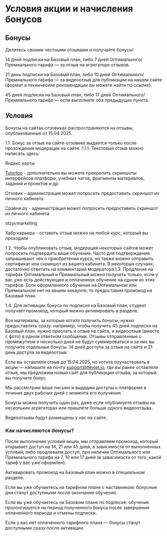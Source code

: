# Условия акции и начисления бонусов

## Бонусы

Делитесь своими честными отзывами и получайте бонусы!

14 дней подписки на Базовый план, либо 7 дней Оптимального/Премиального тарифа — за отзыв на агрегаторе отзывов.

21 день подписки на Базовый план, либо 10 дней Оптимального/Премиального тарифа  — за видеоотзыв для публикации на нашем сайте (формат и технические рекомендации вы можете найти по ссылке).

45 дней подписки на Базовый план, либо 17 дней Оптимального/Премиального тарифа — если выполните оба предыдущих пункта.

## Условия

Бонусы на сайтах-отзовиках распространяются на отзывы, опубликованные от 15.04.2025.

1.1. Бонус за отзыв на сайте-отзовике выдается только после прохождения модерации на сайте. 1.1.1. Текстовый отзыв можно написать здесь:

Яндекс карты 

[Tutortop](https://tutortop.ru/school-reviews/hekslet/) - дополнительно вы можете прикрепить скриншоты интерфейсов платформ, учебных чатов, фрагменты материалов, заданий и проектов и др.

Отзовик - администрация может попросить предоставить скриншот из личного кабинета

Сравни.ру - администрация может попросить предоставить скриншот из личного кабинета

otzyvmarketing

Хабр карьера - оставить отзыв можно на любой курс, который вы проходили

1.2. Чтобы опубликовать отзыв, модерация некоторых сайтов может попросить подтвердить ваше обучение. Часто для подтверждения запрашивают чек о приобретении курса, но также можно отправить сертификат или скриншот из вашего кабинета. В некоторых случаях, достаточно ответить на комментарий модератора.1.3. Продление на тарифах Оптимальный и Премиальный можно получить только, если у вас уже есть действующее и оплаченное обучение на одном из этих тарифов. Если оформленного обучения на Оптимальном или Премиальном нет на вашем аккаунте, то предоставим промокод на Базовый план.  

1.4. Для активации бонуса по подписке на Базовый план, студент получает промокод, который можно активировать в разделе.

Все материалы, за которые хотите получить бонусы, нужно предоставлять сразу: например, чтобы получить 45 дней подписки на Базовый план, нужно прислать и отзыв на сайте, и видеоотзыв (вместе с фото) в одном ответном сообщении. Отзывы отправленные с промежутком в несколько дней не будут суммироваться и за них вы получите отдельные бонусы: 14 дней доступа за отзыв на сайте и 21 день доступа за видеоотзыв.

Если вы оставляли отзыв до 15.04.2025, но хотите поучаствовать в акции — напишите на почту support@hexlet.io, где вы ранее оставляли отзыв, мы предложим новый сайт для публикации отзыва, за который вы получите бонус.

Мы рассмотрим ваше письмо и выдадим доступы к платформе в течение двух рабочих дней с момента его получения.

Бонусы можно получить один раз, даже если опубликуете отзывы на нескольких агрегаторах или пришлете больше одного видеоотзыва.

Видеоотзывы будут размещены у нас на сайте.

### Как начисляются бонусы?

После выполнения условий акции, мы отправляем промокод, который открывает доступ на 14, 21 или 45 дней, в зависимости от выполненных условий, либо продлеваем доступ, при наличии Оптимального или Премиального тарифа на 7, 10 или 17 дней (в зависимости от того, какой тариф у вас уже оформлен).

Активировать промокод на Базовый план можно в специальном разделе.

Если вы уже обучаетесь на тарифном плане с наставником: бонусные дни станут доступными после окончания обучения.

Если вы уже обучаетесь на Базовом плане по подписке: обучение пролонгируется на период полученного бонуса после завершения оплаченного периода и отмены подписки.

Если у вас нет оплаченного тарифного плана — бонусы станут доступными сразу после активации.
